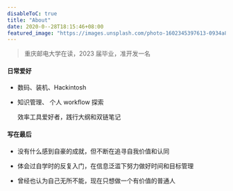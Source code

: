 ```yaml
---
disableToC: true
title: "About"
date: 2020-0--28T18:15:46+08:00
featured_image: "https://images.unsplash.com/photo-1602345397613-0934a8812d23?ixlib=rb-1.2.1&ixid=MnwxMjA3fDB8MHxwaG90by1wYWdlfHx8fGVufDB8fHx8&auto=format&fit=crop&w=768&q=80"
---
```

> 重庆邮电大学在读，2023 届毕业，准开发一名

#### 日常爱好

- 数码、装机、Hackintosh

- 知识管理、 个人 workflow 探索

  效率工具爱好者，践行大纲和双链笔记

#### 写在最后

- 没有什么感到自豪的成就，但不断在追寻自我价值和认同

- 体会过自学时的反复入门，在信息泛滥下努力做好时间和目标管理

- 曾经也认为自己无所不能，现在只想做一个有价值的普通人

